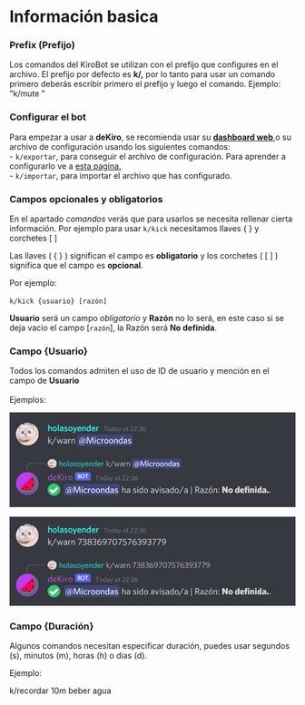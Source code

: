 # Información basica

### Prefix (Prefijo)

Los comandos del KiroBot se utilizan con el prefijo que configures en el archivo. El prefijo por defecto es **k/,** por lo tanto para usar un comando primero deberás escribir primero el prefijo y luego el comando. Ejemplo: "k/mute "

### Configurar el bot

Para empezar a usar a **deKiro**, se recomienda usar su [**dashboard web**](https://dasbard.kirobot.cc),o su archivo de configuración usando los siguientes comandos:\
&#x20;\- `k/exportar`, para conseguir el archivo de configuración. Para aprender a configurarlo ve a [esta pagina.](configuracion.md)\
&#x20;\- `k/importar`, para importar el archivo que has configurado.

### Campos opcionales y obligatorios

En el apartado _comandos_ verás que para usarlos se necesita rellenar cierta información. Por ejemplo para usar `k/kick` necesitamos llaves { } y corchetes \[ ]

Las llaves ( { } ) significan el campo es **obligatorio** y los corchetes ( \[ ] ) significa que el campo es **opcional**.

Por ejemplo:

`k/kick {usuario} [razón]`

**Usuario** será un campo _obligatorio_ y **Razón** no lo será, en este caso si se deja vacio el campo \[`razón`], la Razón será **No definida**. &#x20;

### Campo {Usuario}

Todos los comandos admiten el uso de ID de usuario y mención en el campo de **Usuario** \
\
Ejemplos:&#x20;

![](<../.gitbook/assets/1 (1).jpg>)

![](<../.gitbook/assets/2 (1).jpg>)

### Campo {Duración}

Algunos comandos necesitan especificar duración, puedes usar segundos (s), minutos (m), horas (h) o días (d).&#x20;

Ejemplo:

k/recordar 10m beber agua
